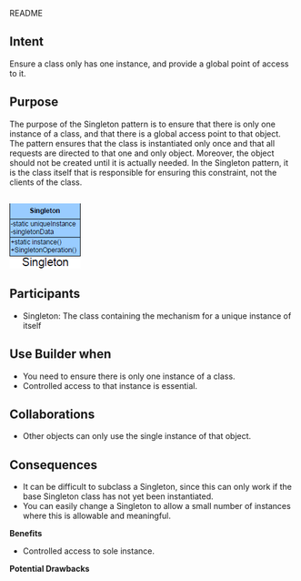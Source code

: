 README

## Intent ##

Ensure a class only has one instance, and provide a global point of access to it.

## Purpose ##

The purpose of the Singleton pattern is to ensure that there is only one instance of a class, and that there is a global access point to that object. The pattern ensures that the class is instantiated only once and that all requests are directed to that one and only object. Moreover, the object should not be created until it is actually needed. In the Singleton pattern, it is the class itself that is responsible for ensuring this constraint, not the clients of the class.

##

![alt text](./Images/Singleton-1.md.png "Singleton")

## Participants ##

+ Singleton: The class containing the mechanism for a unique instance of itself

## Use Builder when ##

+ You need to ensure there is only one instance of a class.
+ Controlled access to that instance is essential.

## Collaborations ##

+ Other objects can only use the single instance of that object.

## Consequences ##

+ It can be difficult to subclass a Singleton, since this can only work if the base Singleton class has not yet been instantiated.
+  You can easily change a Singleton to allow a small number of instances where this is allowable and meaningful.

**Benefits**
+ Controlled access to sole instance.

**Potential Drawbacks**

